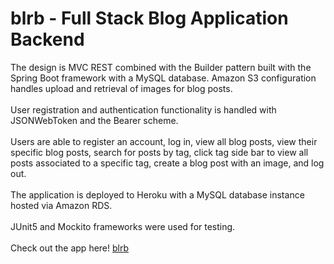 # blrb - Full Stack Blog Application Backend
The design is MVC REST combined with the Builder pattern built with the Spring Boot framework with a MySQL database. Amazon S3 configuration handles upload and
retrieval of images for blog posts. 
<br>
<br>
User registration and authentication functionality is handled with JSONWebToken and the Bearer scheme. 
<br>
<br>
Users are able to register an account, log in, view all blog posts, view their specific blog posts, search for posts by tag, click tag side bar to view all posts
associated to a specific tag, create a blog post with an image, and log out. 
<br>
<br>
The application is deployed to Heroku with a MySQL database instance hosted via Amazon RDS. 
<br>
<br>
JUnit5 and Mockito frameworks were used for testing. 
<br>
<br>
Check out the app here!
<a href="https://blog-project-frontend.herokuapp.com/home">blrb</a>
